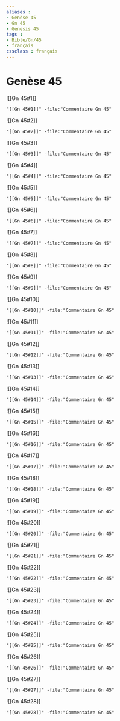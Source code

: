 ```yaml
---
aliases : 
- Genèse 45
- Gn 45
- Genesis 45
tags : 
- Bible/Gn/45
- français
cssclass : français
---
```


# Genèse 45

![[Gn 45#1]]

```query
"[[Gn 45#1]]" -file:"Commentaire Gn 45"
```

![[Gn 45#2]]

```query
"[[Gn 45#2]]" -file:"Commentaire Gn 45"
```

![[Gn 45#3]]

```query
"[[Gn 45#3]]" -file:"Commentaire Gn 45"
```

![[Gn 45#4]]

```query
"[[Gn 45#4]]" -file:"Commentaire Gn 45"
```

![[Gn 45#5]]

```query
"[[Gn 45#5]]" -file:"Commentaire Gn 45"
```

![[Gn 45#6]]

```query
"[[Gn 45#6]]" -file:"Commentaire Gn 45"
```

![[Gn 45#7]]

```query
"[[Gn 45#7]]" -file:"Commentaire Gn 45"
```

![[Gn 45#8]]

```query
"[[Gn 45#8]]" -file:"Commentaire Gn 45"
```

![[Gn 45#9]]

```query
"[[Gn 45#9]]" -file:"Commentaire Gn 45"
```

![[Gn 45#10]]

```query
"[[Gn 45#10]]" -file:"Commentaire Gn 45"
```

![[Gn 45#11]]

```query
"[[Gn 45#11]]" -file:"Commentaire Gn 45"
```

![[Gn 45#12]]

```query
"[[Gn 45#12]]" -file:"Commentaire Gn 45"
```

![[Gn 45#13]]

```query
"[[Gn 45#13]]" -file:"Commentaire Gn 45"
```

![[Gn 45#14]]

```query
"[[Gn 45#14]]" -file:"Commentaire Gn 45"
```

![[Gn 45#15]]

```query
"[[Gn 45#15]]" -file:"Commentaire Gn 45"
```

![[Gn 45#16]]

```query
"[[Gn 45#16]]" -file:"Commentaire Gn 45"
```

![[Gn 45#17]]

```query
"[[Gn 45#17]]" -file:"Commentaire Gn 45"
```

![[Gn 45#18]]

```query
"[[Gn 45#18]]" -file:"Commentaire Gn 45"
```

![[Gn 45#19]]

```query
"[[Gn 45#19]]" -file:"Commentaire Gn 45"
```

![[Gn 45#20]]

```query
"[[Gn 45#20]]" -file:"Commentaire Gn 45"
```

![[Gn 45#21]]

```query
"[[Gn 45#21]]" -file:"Commentaire Gn 45"
```

![[Gn 45#22]]

```query
"[[Gn 45#22]]" -file:"Commentaire Gn 45"
```

![[Gn 45#23]]

```query
"[[Gn 45#23]]" -file:"Commentaire Gn 45"
```

![[Gn 45#24]]

```query
"[[Gn 45#24]]" -file:"Commentaire Gn 45"
```

![[Gn 45#25]]

```query
"[[Gn 45#25]]" -file:"Commentaire Gn 45"
```

![[Gn 45#26]]

```query
"[[Gn 45#26]]" -file:"Commentaire Gn 45"
```

![[Gn 45#27]]

```query
"[[Gn 45#27]]" -file:"Commentaire Gn 45"
```

![[Gn 45#28]]

```query
"[[Gn 45#28]]" -file:"Commentaire Gn 45"
```

